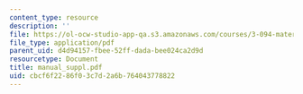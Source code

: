 ```yaml
---
content_type: resource
description: ''
file: https://ol-ocw-studio-app-qa.s3.amazonaws.com/courses/3-094-materials-in-human-experience-spring-2004/cbcf6f2286f03c7d2a6b764043778822_manual_suppl.pdf
file_type: application/pdf
parent_uid: d4d94157-fbee-52ff-dada-bee024ca2d9d
resourcetype: Document
title: manual_suppl.pdf
uid: cbcf6f22-86f0-3c7d-2a6b-764043778822
---
```

